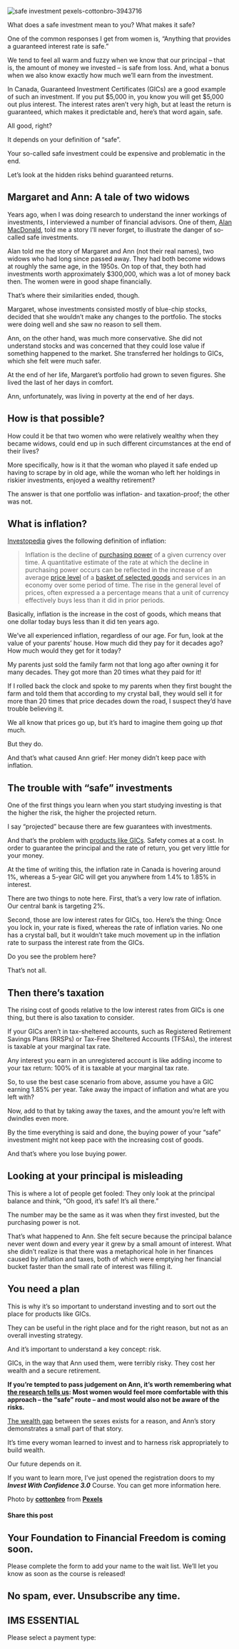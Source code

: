 ![safe investment pexels-cottonbro-3943716](https://yourfinanciallaunchpad.com/wp-content/uploads/elementor/thumbs/safe-investment-pexels-cottonbro-3943716-scaled-qdc6cm24mpeaptsvbauwodz497fhw5tcknivligozs.jpg "safe investment pexels-cottonbro-3943716")

What does a safe investment mean to you? What makes it safe?

One of the common responses I get from women is, “Anything that provides a guaranteed interest rate is safe.”

We tend to feel all warm and fuzzy when we know that our principal – that is, the amount of money we invested – is safe from loss. And, what a bonus when we also know exactly how much we’ll earn from the investment.

In Canada, Guaranteed Investment Certificates (GICs) are a good example of such an investment. If you put $5,000 in, you know you will get $5,000 out plus interest. The interest rates aren’t very high, but at least the return is guaranteed, which makes it predictable and, here’s that word again, safe.

All good, right?

It depends on your definition of “safe”.

Your so-called safe investment could be expensive and problematic in the end.

Let’s look at the hidden risks behind guaranteed returns.

## Margaret and Ann: A tale of two widows

Years ago, when I was doing research to understand the inner workings of investments, I interviewed a number of financial advisors. One of them, [Alan MacDonald](https://ca.rbcwealthmanagement.com/livingston.macdonald/home), told me a story I’ll never forget, to illustrate the danger of so-called safe investments.

Alan told me the story of Margaret and Ann (not their real names), two widows who had long since passed away. They had both become widows at roughly the same age, in the 1950s. On top of that, they both had investments worth approximately $300,000, which was a lot of money back then. The women were in good shape financially.

That’s where their similarities ended, though.

Margaret, whose investments consisted mostly of blue-chip stocks, decided that she wouldn’t make any changes to the portfolio. The stocks were doing well and she saw no reason to sell them.

Ann, on the other hand, was much more conservative. She did not understand stocks and was concerned that they could lose value if something happened to the market. She transferred her holdings to GICs, which she felt were much safer.

At the end of her life, Margaret’s portfolio had grown to seven figures. She lived the last of her days in comfort.

Ann, unfortunately, was living in poverty at the end of her days.

## How is that possible?

How could it be that two women who were relatively wealthy when they became widows, could end up in such different circumstances at the end of their lives?

More specifically, how is it that the woman who played it safe ended up having to scrape by in old age, while the woman who left her holdings in riskier investments, enjoyed a wealthy retirement?

The answer is that one portfolio was inflation- and taxation-proof; the other was not.

## What is inflation?

[Investopedia](https://www.investopedia.com/terms/i/inflation.asp) gives the following definition of inflation:

> Inflation is the decline of [purchasing power](https://www.investopedia.com/terms/p/purchasingpower.asp) of a given currency over time. A quantitative estimate of the rate at which the decline in purchasing power occurs can be reflected in the increase of an average [price level](https://www.investopedia.com/terms/p/price_level.asp) of a [basket of selected goods](https://www.investopedia.com/terms/b/basket_of_goods.asp) and services in an economy over some period of time. The rise in the general level of prices, often expressed a a percentage means that a unit of currency effectively buys less than it did in prior periods.

Basically, inflation is the increase in the cost of goods, which means that one dollar today buys less than it did ten years ago.

We’ve all experienced inflation, regardless of our age. For fun, look at the value of your parents’ house. How much did they pay for it decades ago? How much would they get for it today?

My parents just sold the family farm not that long ago after owning it for many decades. They got more than 20 times what they paid for it!

If I rolled back the clock and spoke to my parents when they first bought the farm and told them that according to my crystal ball, they would sell it for more than 20 times that price decades down the road, I suspect they’d have trouble believing it.

We all know that prices go up, but it’s hard to imagine them going up *that* much.

But they do.

And that’s what caused Ann grief: Her money didn’t keep pace with inflation.

## The trouble with “safe” investments

One of the first things you learn when you start studying investing is that the higher the risk, the higher the projected return.

I say “projected” because there are few guarantees with investments.

And that’s the problem with [products like GICs](https://yourfinanciallaunchpad.com/women-gics-are-they-a-good-fit-2/). Safety comes at a cost. In order to guarantee the principal and the rate of return, you get very little for your money.

At the time of writing this, the inflation rate in Canada is hovering around 1%, whereas a 5-year GIC will get you anywhere from 1.4% to 1.85% in interest.

There are two things to note here. First, that’s a very low rate of inflation. Our central bank is targeting 2%.

Second, those are low interest rates for GICs, too. Here’s the thing: Once you lock in, your rate is fixed, whereas the rate of inflation varies. No one has a crystal ball, but it wouldn’t take much movement up in the inflation rate to surpass the interest rate from the GICs.

Do you see the problem here?

That’s not all.

## Then there’s taxation

The rising cost of goods relative to the low interest rates from GICs is one thing, but there is also taxation to consider.

If your GICs aren’t in tax-sheltered accounts, such as Registered Retirement Savings Plans (RRSPs) or Tax-Free Sheltered Accounts (TFSAs), the interest is taxable at your marginal tax rate.

Any interest you earn in an unregistered account is like adding income to your tax return: 100% of it is taxable at your marginal tax rate.

So, to use the best case scenario from above, assume you have a GIC earning 1.85% per year. Take away the impact of inflation and what are you left with?

Now, add to that by taking away the taxes, and the amount you’re left with dwindles even more.

By the time everything is said and done, the buying power of your “safe” investment might not keep pace with the increasing cost of goods.

And that’s where you lose buying power.

## Looking at your principal is misleading

This is where a lot of people get fooled: They only look at the principal balance and think, “Oh good, it’s safe! It’s all there.”

The number may be the same as it was when they first invested, but the purchasing power is not.

That’s what happened to Ann. She felt secure because the principal balance never went down and every year it grew by a small amount of interest. What she didn’t realize is that there was a metaphorical hole in her finances caused by inflation and taxes, both of which were emptying her financial bucket faster than the small rate of interest was filling it.

## You need a plan

This is why it’s so important to understand investing and to sort out the place for products like GICs.

They can be useful in the right place and for the right reason, but not as an overall investing strategy.

And it’s important to understand a key concept: risk.

GICs, in the way that Ann used them, were terribly risky. They cost her wealth and a secure retirement.

**If you’re tempted to pass judgement on Ann, it’s worth remembering what [the research tells us](https://yourfinanciallaunchpad.com/women-gics-are-they-a-good-fit-2/): Most women would feel more comfortable with this approach – the “safe” route – and most would also not be aware of the risks.**

[The wealth gap](https://yourfinanciallaunchpad.com/women-gics-are-they-a-good-fit-2/) between the sexes exists for a reason, and Ann’s story demonstrates a small part of that story.

It’s time every woman learned to invest and to harness risk appropriately to build wealth.

Our future depends on it.

If you want to learn more, I’ve just opened the registration doors to my ***Invest With Confidence 3.0*** Course. You can [g](https://yourfinanciallaunchpad.com/shop/invest-with-confidence/)et more information here.

Photo by **[cottonbro](https://www.pexels.com/@cottonbro?utm_content=attributionCopyText&utm_medium=referral&utm_source=pexels)** from **[Pexels](https://www.pexels.com/photo/person-holding-black-ceramic-teapot-3943716/?utm_content=attributionCopyText&utm_medium=referral&utm_source=pexels)**

#### Share this post

## Your Foundation to Financial Freedom is coming soon.

Please complete the form to add your name to the wait list. We’ll let you know as soon as the course is released!

## No spam, ever. Unsubscribe any time.

## IMS ESSENTIAL

Please select a payment type: